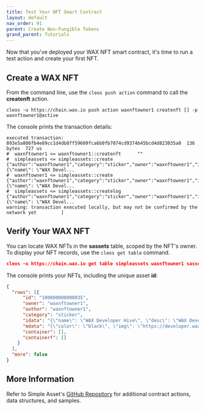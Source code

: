 ```yaml
---
title: Test Your NFT Smart Contract 
layout: default
nav_order: 91
parent: Create Non-Fungible Tokens
grand_parent: Tutorials
---
```


Now that you've deployed your WAX NFT smart contract, it's time to run a test action and create your first NFT.

## Create a WAX NFT

From the command line, use the `cleos push action` command to call the **createnft** action.

```shell
cleos -u https://chain.wax.io push action waxnftowner1 createnft [] -p waxnftowner1@active
```

The console prints the transaction details:

```shell
executed transaction: 093e5a806fb4e89cc1d4db8ff59609fca6b0fb7074cd9374b45bcd4d823035a0  136 bytes  727 us
#  waxnftowner1 <= waxnftowner1::createnft      ""
#  simpleassets <= simpleassets::create         {"author":"waxnftowner1","category":"sticker","owner":"waxnftowner1","idata":"{\"name\": \"WAX Devel...
#  waxnftowner1 <= simpleassets::create         {"author":"waxnftowner1","category":"sticker","owner":"waxnftowner1","idata":"{\"name\": \"WAX Devel...
#  simpleassets <= simpleassets::createlog      {"author":"waxnftowner1","category":"sticker","owner":"waxnftowner1","idata":"{\"name\": \"WAX Devel...
warning: transaction executed locally, but may not be confirmed by the network yet         ]
```

## Verify Your WAX NFT

You can locate WAX NFTs in the **sassets** table, scoped by the NFT's owner. To display your NFT records, use the `cleos get table` command.

```json
cleos -u https://chain.wax.io get table simpleassets waxnftowner1 sassets  
```

The console prints your NFTs, including the unique asset **id**:

```json
{
  "rows": [{
      "id": "100000000000035",
      "owner": "waxnftowner1",
      "author": "waxnftowner1",
      "category": "sticker",
      "idata": "{\"name\": \"WAX Developer Hive\", \"desc\": \"WAX Developer Hive Sticker\" }",
      "mdata": "{\"color\": \"black\", \"img\": \"https://developer.wax.io/img/wax_sticker.png\" }",
      "container": [],
      "containerf": []
    }
  ],
  "more": false
}     
```

## More Information

Refer to Simple Asset's <a href="https://github.com/CryptoLions/SimpleAssets" target="_blank">GitHub Repository</a> for additional contract actions, data structures, and samples. 



